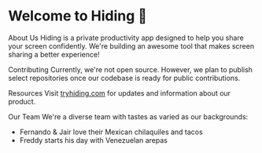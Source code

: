 # Welcome to Hiding 👋

About Us
Hiding is a private productivity app designed to help you share your screen confidently. We're building an awesome tool that makes screen sharing a better experience!

Contributing
Currently, we're not open source. However, we plan to publish select repositories once our codebase is ready for public contributions.

Resources
Visit [tryhiding.com](https://tryhiding.com) for updates and information about our product.

Our Team
We're a diverse team with tastes as varied as our backgrounds:
- Fernando & Jair love their Mexican chilaquiles and tacos
- Freddy starts his day with Venezuelan arepas
